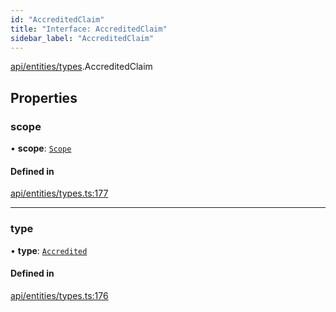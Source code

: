 ```yaml
---
id: "AccreditedClaim"
title: "Interface: AccreditedClaim"
sidebar_label: "AccreditedClaim"
---
```


[api/entities/types](../../../../../modules/API/Entities/Types/Types.md).AccreditedClaim

## Properties

### scope

• **scope**: [`Scope`](../Scope/Scope.md)

#### Defined in

[api/entities/types.ts:177](https://github.com/PolymeshAssociation/polymesh-sdk/blob/fbf6882d0/src/api/entities/types.ts#L177)

___

### type

• **type**: [`Accredited`](../../../../../enums/API/Entities/Types/ClaimType/ClaimType.md#accredited)

#### Defined in

[api/entities/types.ts:176](https://github.com/PolymeshAssociation/polymesh-sdk/blob/fbf6882d0/src/api/entities/types.ts#L176)
